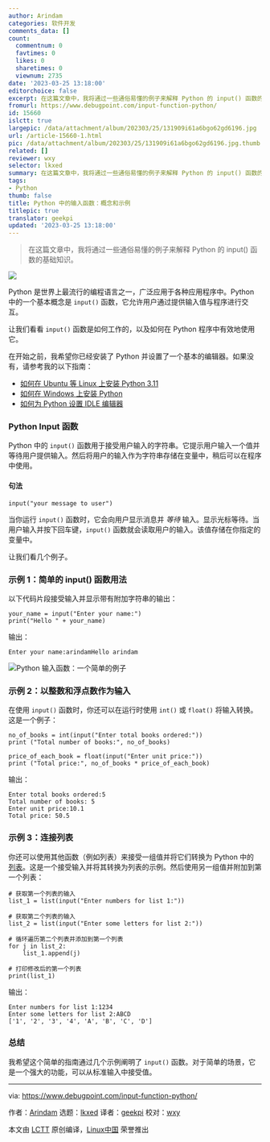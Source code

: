 ```yaml
---
author: Arindam
categories: 软件开发
comments_data: []
count:
  commentnum: 0
  favtimes: 0
  likes: 0
  sharetimes: 0
  viewnum: 2735
date: '2023-03-25 13:18:00'
editorchoice: false
excerpt: 在这篇文章中，我将通过一些通俗易懂的例子来解释 Python 的 input() 函数的基础知识。
fromurl: https://www.debugpoint.com/input-function-python/
id: 15660
islctt: true
largepic: /data/attachment/album/202303/25/131909i61a6bgo62gd6196.jpg
url: /article-15660-1.html
pic: /data/attachment/album/202303/25/131909i61a6bgo62gd6196.jpg.thumb.jpg
related: []
reviewer: wxy
selector: lkxed
summary: 在这篇文章中，我将通过一些通俗易懂的例子来解释 Python 的 input() 函数的基础知识。
tags:
- Python
thumb: false
title: Python 中的输入函数：概念和示例
titlepic: true
translator: geekpi
updated: '2023-03-25 13:18:00'
---
```



> 
> 在这篇文章中，我将通过一些通俗易懂的例子来解释 Python 的 input() 函数的基础知识。
> 
> 
> 


![](/data/attachment/album/202303/25/131909i61a6bgo62gd6196.jpg)


Python 是世界上最流行的编程语言之一，广泛应用于各种应用程序中。Python 中的一个基本概念是 `input()` 函数，它允许用户通过提供输入值与程序进行交互。


让我们看看 `input()` 函数是如何工作的，以及如何在 Python 程序中有效地使用它。


在开始之前，我希望你已经安装了 Python 并设置了一个基本的编辑器。如果没有，请参考我的以下指南：


* [如何在 Ubuntu 等 Linux 上安装 Python 3.11](/article-15230-1.html)
* [如何在 Windows 上安装 Python](/article-15480-1.html)
* [如何为 Python 设置 IDLE 编辑器](/article-15622-1.html)


### Python Input 函数


Python 中的 `input()` 函数用于接受用户输入的字符串。它提示用户输入一个值并等待用户提供输入。然后将用户的输入作为字符串存储在变量中，稍后可以在程序中使用。


#### 句法



```
input("your message to user")

```

当你运行 `input()` 函数时，它会向用户显示消息并 *等待* 输入。显示光标等待。当用户输入并按下回车键，`input()` 函数就会读取用户的输入。该值存储在你指定的变量中。


让我们看几个例子。


### 示例 1：简单的 input() 函数用法


以下代码片段接受输入并显示带有附加字符串的输出：



```
your_name = input("Enter your name:")
print("Hello " + your_name)

```

输出：



```
Enter your name:arindamHello arindam

```

![Python 输入函数：一个简单的例子](/data/attachment/album/202303/25/131917e1cstsx88xho69wh.jpg)


### 示例 2：以整数和浮点数作为输入


在使用 `input()` 函数时，你还可以在运行时使用 `int()` 或 `float()` 将输入转换。这是一个例子：



```
no_of_books = int(input("Enter total books ordered:"))
print ("Total number of books:", no_of_books)

price_of_each_book = float(input("Enter unit price:"))
print ("Total price:", no_of_books * price_of_each_book)

```

输出：



```
Enter total books ordered:5
Total number of books: 5
Enter unit price:10.1
Total price: 50.5

```

### 示例 3：连接列表


你还可以使用其他函数（例如列表）来接受一组值并将它们转换为 Python 中的 [列表](https://docs.python.org/3/library/stdtypes.html?highlight=list#lists)。这是一个接受输入并将其转换为列表的示例。然后使用另一组值并附加到第一个列表：



```
# 获取第一个列表的输入
list_1 = list(input("Enter numbers for list 1:"))

# 获取第二个列表的输入
list_2 = list(input("Enter some letters for list 2:"))

# 循环遍历第二个列表并添加到第一个列表
for j in list_2:
    list_1.append(j)

# 打印修改后的第一个列表
print(list_1)

```

输出：



```
Enter numbers for list 1:1234
Enter some letters for list 2:ABCD
['1', '2', '3', '4', 'A', 'B', 'C', 'D']

```

### 总结


我希望这个简单的指南通过几个示例阐明了 `input()` 函数。对于简单的场景，它是一个强大的功能，可以从标准输入中接受值。




---


via: <https://www.debugpoint.com/input-function-python/>


作者：[Arindam](https://www.debugpoint.com/author/admin1/) 选题：[lkxed](https://github.com/lkxed/) 译者：[geekpi](https://github.com/geekpi) 校对：[wxy](https://github.com/wxy)


本文由 [LCTT](https://github.com/LCTT/TranslateProject) 原创编译，[Linux中国](https://linux.cn/) 荣誉推出